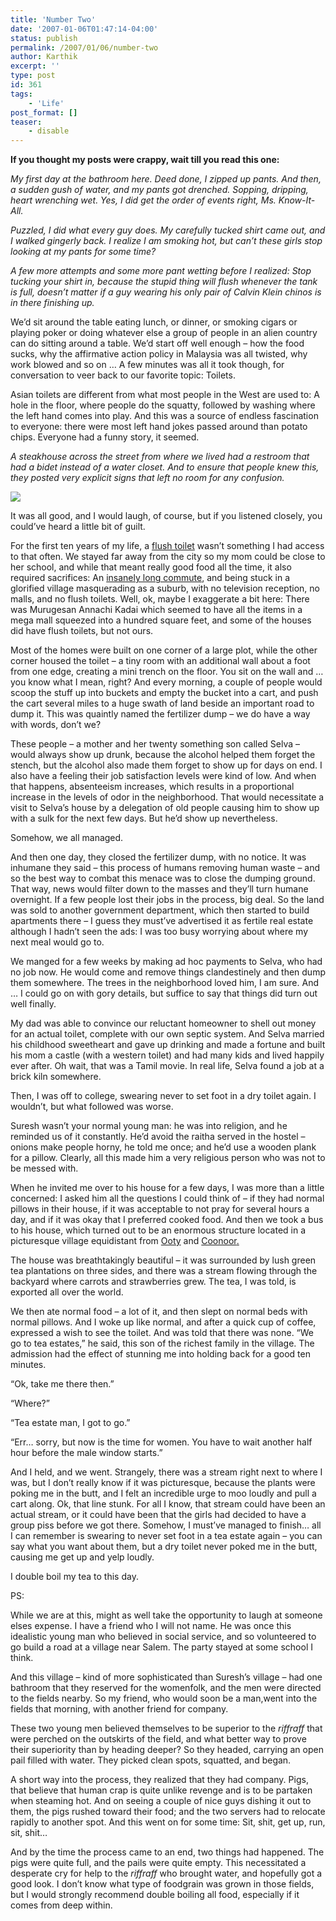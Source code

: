 ```yaml
---
title: 'Number Two'
date: '2007-01-06T01:47:14-04:00'
status: publish
permalink: /2007/01/06/number-two
author: Karthik
excerpt: ''
type: post
id: 361
tags:
    - 'Life'
post_format: []
teaser:
    - disable
---
```

**<sub></sub><sub></sub>If you thought my posts were crappy, wait till you read this one:**

*My first day at the bathroom here. Deed done, I zipped up pants. And then, a sudden gush of water, and my pants got drenched. Sopping, dripping, heart wrenching wet. Yes, I did get the order of events right, Ms. Know-It-All.*

*Puzzled, I did what every guy does. My carefully tucked shirt came out, and I walked gingerly back. I realize I am smoking hot, but can’t these girls stop looking at my pants for some time?*

*A few more attempts and some more pant wetting before I realized: Stop tucking your shirt in, because the stupid thing will flush whenever the tank is full, doesn’t matter if a guy wearing his only pair of Calvin Klein chinos is in there finishing up.*

We’d sit around the table eating lunch, or dinner, or smoking cigars or playing poker or doing whatever else a group of people in an alien country can do sitting around a table. We’d start off well enough – how the food sucks, why the affirmative action policy in Malaysia was all twisted, why work blowed and so on … A few minutes was all it took though, for conversation to veer back to our favorite topic: Toilets.

Asian toilets are different from what most people in the West are used to: A hole in the floor, where people do the squatty, followed by washing where the left hand comes into play. And this was a source of endless fascination to everyone: there were most left hand jokes passed around than potato chips. Everyone had a funny story, it seemed.

*A steakhouse across the street from where we lived had a restroom that had a bidet instead of a water closet. And to ensure that people knew this, they posted very explicit signs that left no room for any confusion.*

![](../../../../uploads/bowl_1.jpg)

It was all good, and I would laugh, of course, but if you listened closely, you could’ve heard a little bit of guilt.

For the first ten years of my life, a [flush toilet](http://en.wikipedia.org/wiki/Flush_toilet) wasn’t something I had access to that often. We stayed far away from the city so my mom could be close to her school, and while that meant really good food all the time, it also required sacrifices: An [insanely long commute](https://stochastica.net/2005/04/29/lost-in-translation/ "Lost In Translation (4/29/2005)"), and being stuck in a glorified village masquerading as a suburb, with no television reception, no malls, and no flush toilets. Well, ok, maybe I exaggerate a bit here: There was Murugesan Annachi Kadai which seemed to have all the items in a mega mall squeezed into a hundred square feet, and some of the houses did have flush toilets, but not ours.

Most of the homes were built on one corner of a large plot, while the other corner housed the toilet – a tiny room with an additional wall about a foot from one edge, creating a mini trench on the floor. You sit on the wall and … you know what I mean, right? And every morning, a couple of people would scoop the stuff up into buckets and empty the bucket into a cart, and push the cart several miles to a huge swath of land beside an important road to dump it. This was quaintly named the fertilizer dump – we do have a way with words, don’t we?

These people – a mother and her twenty something son called Selva – would always show up drunk, because the alcohol helped them forget the stench, but the alcohol also made them forget to show up for days on end. I also have a feeling their job satisfaction levels were kind of low. And when that happens, absenteeism increases, which results in a proportional increase in the levels of odor in the neighborhood. That would necessitate a visit to Selva’s house by a delegation of old people causing him to show up with a sulk for the next few days. But he’d show up nevertheless.

Somehow, we all managed.

And then one day, they closed the fertilizer dump, with no notice. It was inhumane they said – this process of humans removing human waste – and so the best way to combat this menace was to close the dumping ground. That way, news would filter down to the masses and they’ll turn humane overnight. If a few people lost their jobs in the process, big deal. So the land was sold to another government department, which then started to build apartments there – I guess they must’ve advertised it as fertile real estate although I hadn’t seen the ads: I was too busy worrying about where my next meal would go to.

We manged for a few weeks by making ad hoc payments to Selva, who had no job now. He would come and remove things clandestinely and then dump them somewhere. The trees in the neighborhood loved him, I am sure. And … I could go on with gory details, but suffice to say that things did turn out well finally.

My dad was able to convince our reluctant homeowner to shell out money for an actual toilet, complete with our own septic system. And Selva married his childhood sweetheart and gave up drinking and made a fortune and built his mom a castle (with a western toilet) and had many kids and lived happily ever after. Oh wait, that was a Tamil movie. In real life, Selva found a job at a brick kiln somewhere.

Then, I was off to college, swearing never to set foot in a dry toilet again. I wouldn’t, but what followed was worse.

Suresh wasn’t your normal young man: he was into religion, and he reminded us of it constantly. He’d avoid the raitha served in the hostel – onions make people horny, he told me once; and he’d use a wooden plank for a pillow. Clearly, all this made him a very religious person who was not to be messed with.

When he invited me over to his house for a few days, I was more than a little concerned: I asked him all the questions I could think of – if they had normal pillows in their house, if it was acceptable to not pray for several hours a day, and if it was okay that I preferred cooked food. And then we took a bus to his house, which turned out to be an enormous structure located in a picturesque village equidistant from [Ooty](http://www.ooty.com/) and [Coonoor](http://www.coonoor.com/)[.](http://www.coonoor.com/)

The house was breathtakingly beautiful – it was surrounded by lush green tea plantations on three sides, and there was a stream flowing through the backyard where carrots and strawberries grew. The tea, I was told, is exported all over the world.

We then ate normal food – a lot of it, and then slept on normal beds with normal pillows. And I woke up like normal, and after a quick cup of coffee, expressed a wish to see the toilet. And was told that there was none. “We go to tea estates,” he said, this son of the richest family in the village. The admission had the effect of stunning me into holding back for a good ten minutes.

“Ok, take me there then.”

“Where?”

“Tea estate man, I got to go.”

“Err… sorry, but now is the time for women. You have to wait another half hour before the male window starts.”

And I held, and we went. Strangely, there was a stream right next to where I was, but I don’t really know if it was picturesque, because the plants were poking me in the butt, and I felt an incredible urge to moo loudly and pull a cart along. Ok, that line stunk. For all I know, that stream could have been an actual stream, or it could have been that the girls had decided to have a group piss before we got there. Somehow, I must’ve managed to finish… all I can remember is swearing to never set foot in a tea estate again – you can say what you want about them, but a dry toilet never poked me in the butt, causing me get up and yelp loudly.

I double boil my tea to this day.

PS:

While we are at this, might as well take the opportunity to laugh at someone elses expense. I have a friend who I will not name. He was once this idealistic young man who believed in social service, and so volunteered to go build a road at a village near Salem. The party stayed at some school I think.

And this village – kind of more sophisticated than Suresh’s village – had one bathroom that they reserved for the womenfolk, and the men were directed to the fields nearby. So my friend, who would soon be a man,went into the fields that morning, with another friend for company.

These two young men believed themselves to be superior to the *riffraff* that were perched on the outskirts of the field, and what better way to prove their superiority than by heading deeper? So they headed, carrying an open pail filled with water. They picked clean spots, squatted, and began.

A short way into the process, they realized that they had company. Pigs, that believe that human crap is quite unlike revenge and is to be partaken when steaming hot. And on seeing a couple of nice guys dishing it out to them, the pigs rushed toward their food; and the two servers had to relocate rapidly to another spot. And this went on for some time: Sit, shit, get up, run, sit, shit…

And by the time the process came to an end, two things had happened. The pigs were quite full, and the pails were quite empty. This necessitated a desperate cry for help to the *riffraff* who brought water, and hopefully got a good look. I don’t know what type of foodgrain was grown in those fields, but I would strongly recommend double boiling all food, especially if it comes from deep within.
